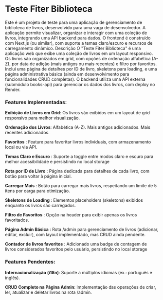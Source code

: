 <h1> Teste Fiter Biblioteca </h1>

Este é um projeto de teste para uma aplicação de gerenciamento de biblioteca de livros, desenvolvido para uma vaga de desenvolvedor. A aplicação permite visualizar, organizar e interagir com uma coleção de livros, integrando uma API backend para dados. O frontend é construído com Next.js (ou similar), com suporte a temas claro/escuro e recursos de carregamento dinâmico.
Descrição
O "Teste Fiter Biblioteca" é uma aplicação web que exibe uma coleção de livros em um layout responsivo. Os livros são organizados em grid, com opções de ordenação alfabética (A-Z), por data de adição (mais antigos ou mais recentes) e filtro por favoritos. Inclui uma página de detalhes por ID de livro, skeletons para loading, e uma página administrativa básica (ainda em desenvolvimento para funcionalidades CRUD completas).
O backend utiliza uma API externa (submódulo books-api) para gerenciar os dados dos livros, com deploy no Render.

<h3> Features Implementadas: </h3>

<b>Exibição de Livros em Grid</b>: Os livros são exibidos em um layout de grid responsivo para melhor visualização.

<b>Ordenação dos Livros</b>:
Alfabética (A-Z).
Mais antigos adicionados.
Mais recentes adicionados.

<b>Favoritos</b> : Feature para favoritar livros individuais, com armazenamento local ou via API.

<b>Temas Claro e Escuro</b> : Suporte a toggle entre modos claro e escuro para melhor acessibilidade e persistindo no local storage

<b>Rota por ID de Livro</b> : Página dedicada para detalhes de cada livro, com botão para voltar à página inicial.

<b>Carregar Mais</b> : Botão para carregar mais livros, respeitando um limite de 5 itens por carga para otimização.

<b>Skeletons de Loading</b> : Elementos placeholders (skeletons) exibidos enquanto os livros são carregados.

<b>Filtro de Favoritos</b> : Opção na header para exibir apenas os livros favoritados.

<b>Página Admin Básica</b> : Rota /admin para gerenciamento de livros (adicionar, editar, excluir), com layout implementado, mas CRUD ainda pendente.

<b>Contador de livros favoritos</b> : Adicionado uma badge de contagem de livros considerados favoritos pelo usuário, persistindo no local storage




<h3>Features Pendentes:</h3>

<b>Internacionalização (i18n)</b>: Suporte a múltiplos idiomas (ex.: português e inglês).

<b>CRUD Completo na Página Admin</b>: Implementação das operações de criar, ler, atualizar e deletar livros na rota /admin.
